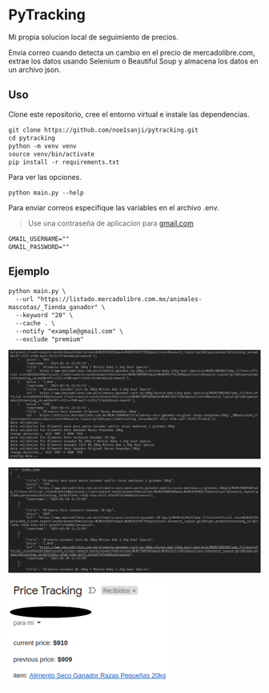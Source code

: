 # PyTracking

Mi propia solucion local de seguimiento de precios.

Envia correo cuando detecta un cambio en el precio de mercadolibre.com, extrae los datos usando Selenium o Beautiful Soup y almacena los datos en un archivo json.

## Uso

Clone este repositorio, cree el entorno virtual e instale las dependencias.

```
git clone https://github.com/noe1sanji/pytracking.git
cd pytracking
python -m venv venv
source venv/bin/activate
pip install -r requirements.txt
```

Para ver las opciones.

```
python main.py --help
```

Para enviar correos especifique las variables en el archivo .env.
> Use una contraseña de aplicacion para [gmail.com](https://support.google.com/mail/answer/185833?hl=es-419)

```
GMAIL_USERNAME=""
GMAIL_PASSWORD=""
```

## Ejemplo

```
python main.py \
  --url "https://listado.mercadolibre.com.mx/animales-mascotas/_Tienda_ganador" \
  --keyword "20" \
  --cache . \
  --notify "example@gmail.com" \
  --exclude "premium"
```

![terminal output](./screenshots/img_1.png)

![items.json](./screenshots/img_2.png)

![email](./screenshots/img_3.png)
